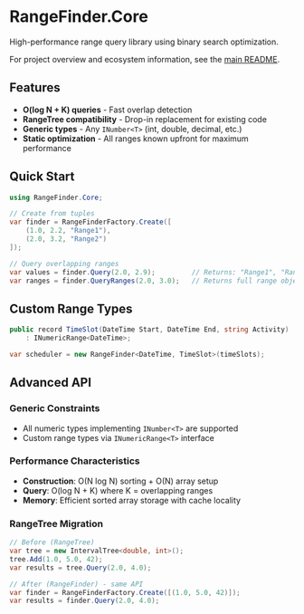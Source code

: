 # RangeFinder.Core

High-performance range query library using binary search optimization.

For project overview and ecosystem information, see the [main README](../README.md).

## Features

- **O(log N + K) queries** - Fast overlap detection
- **RangeTree compatibility** - Drop-in replacement for existing code
- **Generic types** - Any `INumber<T>` (int, double, decimal, etc.)
- **Static optimization** - All ranges known upfront for maximum performance

## Quick Start

```csharp
using RangeFinder.Core;

// Create from tuples
var finder = RangeFinderFactory.Create([
    (1.0, 2.2, "Range1"),
    (2.0, 3.2, "Range2")
]);

// Query overlapping ranges
var values = finder.Query(2.0, 2.9);         // Returns: "Range1", "Range2"
var ranges = finder.QueryRanges(2.0, 3.0);   // Returns full range objects
```

## Custom Range Types

```csharp
public record TimeSlot(DateTime Start, DateTime End, string Activity) 
    : INumericRange<DateTime>;

var scheduler = new RangeFinder<DateTime, TimeSlot>(timeSlots);
```

## Advanced API

### Generic Constraints

- All numeric types implementing `INumber<T>` are supported
- Custom range types via `INumericRange<T>` interface

### Performance Characteristics  

- **Construction**: O(N log N) sorting + O(N) array setup
- **Query**: O(log N + K) where K = overlapping ranges  
- **Memory**: Efficient sorted array storage with cache locality

### RangeTree Migration

```csharp
// Before (RangeTree)
var tree = new IntervalTree<double, int>();
tree.Add(1.0, 5.0, 42);
var results = tree.Query(2.0, 4.0);

// After (RangeFinder) - same API
var finder = RangeFinderFactory.Create([(1.0, 5.0, 42)]);
var results = finder.Query(2.0, 4.0);
```

